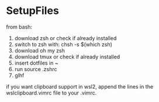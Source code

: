 # SetupFiles

from bash:

  1. download zsh or check if already installed
  2. switch to zsh with: chsh -s $(which zsh)
  3. download oh my zsh
  4. download tmux or check if already installed
  5. insert dotfiles in ~ 
  6. run source .zshrc
  7. glhf


if you want clipboard support in wsl2, append the lines in the wslclipboard.vimrc file to your .vimrc.